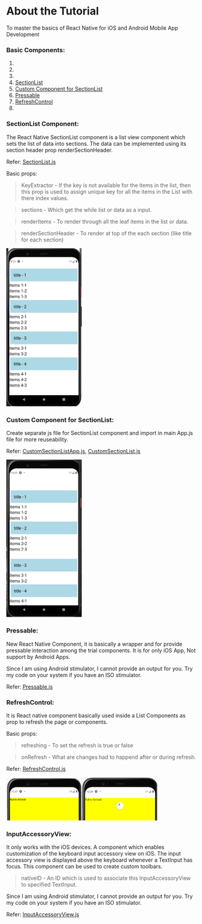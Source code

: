 # About the Tutorial
To master the basics of React Native for iOS and Android Mobile App Development

### Basic Components:
1.
2.
3.
4. [SectionList](README.md#sectionlist-component)
5. [Custom Component for SectionList](README.md#custom-component-for-sectionlist)
6. [Pressable](README.md#pressable)
7. [RefreshControl](README.md#refreshcontrol)
8. 

### SectionList Component:

The React Native SectionList component is a list view component which sets the list of data into sections. The data can be implemented using its section header prop renderSectionHeader.

Refer: [SectionList.js](SectionList.js)

Basic props:
> KeyExtractor - If the key is not available for the items in the list, then this prop is used to assign unique key for all the items in the List with there index values.

> sections - Which get the while list or data as a input.

> renderItems - To render through all the leaf items in the list or data.

> renderSectionHeader - To render at top of the each section (like title for each section)

<img src="SectionList.png" width="200" />


### Custom Component for SectionList:

Create separate js file for SectionList component and import in main App.js file for more reuseability.

Refer: [CustomSectionListApp.js](CustomSectionListApp.js), [CustomSectionList.js](CustomSectionList.js)

<img src="CustomSectionList.png" width="200" />

### Pressable:

New React Native Component, it is basically a wrapper and for provide pressable interaction among the trial components. It is for only iOS App, Not support by Android Apps.

Since I am using Android stimulator, I cannot provide an output for you. Try my code on your system if you have an ISO stimulator.

Refer: [Pressable.js](Pressable.js)

### RefreshControl:

It is React native component basically used inside a List Components as prop to refresh the page or components.

Basic props: 

> refreshing - To set the refresh is true or false

> onRefresh - What are changes had to happend after or during refresh. 

Refer: [RefreshControl.js](RefreshControl.js)

<img src="Before_refresh.png" width="200" /><img src="On_refresh.png" width="200" />

### InputAccessoryView:

It only works with the iOS devices. A component which enables customization of the keyboard input accessory view on iOS. The input accessory view is displayed above the keyboard whenever a TextInput has focus. This component can be used to create custom toolbars.

> nativeID - An ID which is used to associate this InputAccessoryView to specified TextInput.

Since I am using Android stimulator, I cannot provide an output for you. Try my code on your system if you have an ISO stimulator.

Refer: [InputAccessoryView.js](InputAccessoryView.js)

### 

